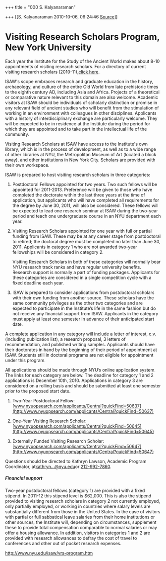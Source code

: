 +++
title = "000 S. Kalyanaraman"

+++
[[S. Kalyanaraman	2010-10-06, 06:24:46 [Source](https://groups.google.com/g/bvparishat/c/T0-4jG7AeXk)]]



# Visiting Research Scholars Program, New York University

  
  

Each year the Institute for the Study of the Ancient World makes about 8-10 appointments of visiting research scholars. For a directory of current visiting research scholars (2010-11),[click here](http://www.nyu.edu/isaw/scholars.htm).

ISAW's scope embraces research and graduate education in the history, archaeology, and culture of the entire Old World from late prehistoric times to the eighth century AD, including Asia and Africa. Projects of a theoretical or comparative nature relevant to this domain are also welcome. Academic visitors at ISAW should be individuals of scholarly distinction or promise in any relevant field of ancient studies who will benefit from the stimulation of working in an environment with colleagues in other disciplines. Applicants with a history of interdisciplinary exchange are particularly welcome. They will be expected to be in residence at the Institute during the period for which they are appointed and to take part in the intellectual life of the community.

Visiting Research Scholars at ISAW have access to the Institute's own library, which is in the process of development, as well as to a wide range of other libraries at NYU, the Metropolitan Museum of Art (located a block away), and other institutions in New York City. Scholars are provided with their own workspace.

ISAW is prepared to host visiting research scholars in three categories:

1.  Postdoctoral Fellows appointed for two years. Two such fellows will
    be appointed for 2011-2013. Preference will be given to those who
    have completed the doctorate within the last three years at the time
    of application, but applicants who will have completed all
    requirements for the degree by June 30, 2011, will also be
    considered. These fellows will be expected to lead one research
    seminar at ISAW during the two-year period and teach one
    undergraduate course in an NYU department each year.

2.  Visiting Research Scholars appointed for one year with full or
    partial funding from ISAW. These may be at any career stage from
    postdoctoral to retired; the doctoral degree must be completed no
    later than June 30, 2011. Applicants in category 1 who are not
    awarded two-year fellowships will be considered in category 2.  
      
    Visiting Research Scholars in both of these categories will normally
    bear NYU research track ranks and have regular university benefits.
    Research support is normally a part of funding packages. Applicants
    for these categories are considered in a single competition cycle
    with a fixed deadline each year.

3.  ISAW is prepared to consider applications from postdoctoral scholars
    with their own funding from another source. These scholars have the
    same community privileges as the other two categories and are
    expected to participate in the Institute’s life in the same fashion
    but do not receive any financial support from ISAW. Applicants in
    the category must apply at least one semester in advance of their
    anticipated start date.

A complete application in any category will include a letter of interest, c.v. (including publication list), a research proposal, 3 letters of recommendation, and published writing samples. Applicants should have their doctorates in hand by the beginning of their period of appointment at ISAW. Students still in doctoral programs are not eligible for appointment under this program.

All applications should be made through NYU’s online application system. The links for each category are below. The deadline for category 1 and 2 applications is December 10th, 2010. Applications in category 3 are considered on a rolling basis and should be submitted at least one semester prior to the proposed start date.

1.  Two-Year Postdoctoral
    Fellow:[www.nyuopsearch.com/applicants/Central?quickFind=50637](http://www.nyuopsearch.com/applicants/Central?quickFind=50637)

2.  One-Year Visiting Research
    Scholar:[www.nyuopsearch.com/applicants/Central?quickFind=50645](http://www.nyuopsearch.com/applicants/Central?quickFind=50645)

3.  Externally Funded Visiting Research
    Scholar:[www.nyuopsearch.com/applicants/Central?quickFind=50647](http://www.nyuopsearch.com/applicants/Central?quickFind=50647)

Questions should be directed to Kathryn Lawson, Academic Program Coordinator, at[kathryn...@nyu.edu]()or [212-992-7860](tel:(212)%20992-7860).

##### Financial support

Two-year postdoctoral fellows (category 1) are provided with a fixed stipend. In 2011-12 this stipend level is $62,000. This is also the stipend provided to visiting research scholars in category 2 not currently employed, only partially employed, or working in countries where salary levels are substantially different from those in the United States. In the case of visitors with partial or full sabbatical leave salaries from their home institutions or other sources, the Institute will, depending on circumstances, supplement these to provide total compensation comparable to normal salaries or may offer a housing allowance. In addition, visitors in categories 1 and 2 are provided with research allowances to defray the cost of travel to conferences and other out of pocket research expenses.

<http://www.nyu.edu/isaw/vrs-program.htm>

